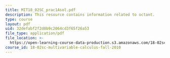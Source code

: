 ```yaml
---
title: MIT18_02SC_prac1Asol.pdf
description: This resource contains information related to octant.
type: course
layout: pdf
uid: 32defabf2f2d0b9c2064cd3f65f26a53
file_type: application/pdf
file_location: >-
  https://open-learning-course-data-production.s3.amazonaws.com/18-02sc-multivariable-calculus-fall-2010/32defabf2f2d0b9c2064cd3f65f26a53_MIT18_02SC_prac1Asol.pdf
course_id: 18-02sc-multivariable-calculus-fall-2010
---
```


